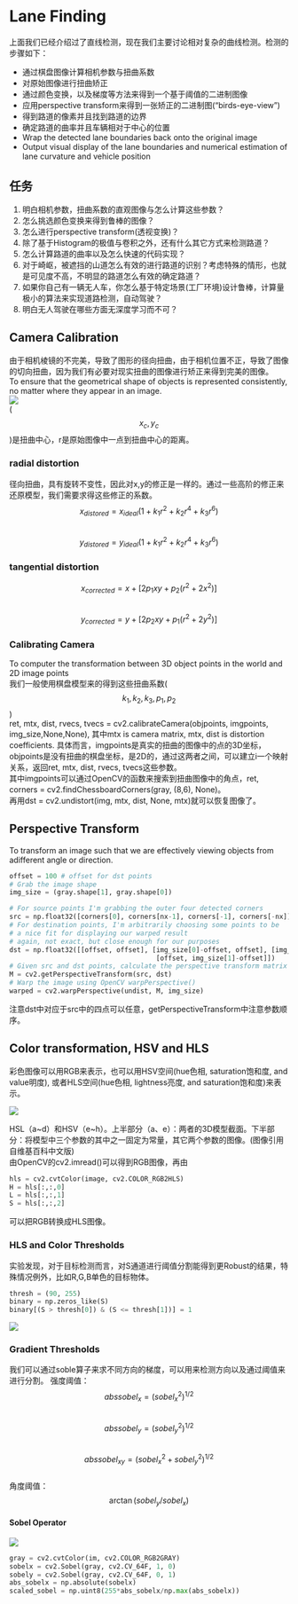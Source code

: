# Lane Finding

上面我们已经介绍过了直线检测，现在我们主要讨论相对复杂的曲线检测。检测的步骤如下：

* 通过棋盘图像计算相机参数与扭曲系数
* 对原始图像进行扭曲矫正
* 通过颜色变换，以及梯度等方法来得到一个基于阈值的二进制图像
* 应用perspective transform来得到一张矫正的二进制图\(“birds-eye-view”\)  
* 得到路道的像素并且找到路道的边界 
* 确定路道的曲率并且车辆相对于中心的位置  
* Wrap the detected lane boundaries back onto the original image
* Output visual display of the lane boundaries and numerical estimation of lane curvature and vehicle position  

## 任务

1. 明白相机参数，扭曲系数的直观图像与怎么计算这些参数？
2. 怎么挑选颜色变换来得到鲁棒的图像？
3. 怎么进行perspective transform\(透视变换\)？ 
4. 除了基于Histogram的极值与卷积之外，还有什么其它方式来检测路道？  
5. 怎么计算路道的曲率以及怎么快速的代码实现？  
6. 对于崎岖，被遮挡的山道怎么有效的进行路道的识别？考虑特殊的情形，也就是可见度不高，不明显的路道怎么有效的确定路道？  
7. 如果你自己有一辆无人车，你怎么基于特定场景\(工厂环境\)设计鲁棒，计算量极小的算法来实现道路检测，自动驾驶？  
8. 明白无人驾驶在哪些方面无深度学习而不可？  

## Camera Calibration

由于相机棱镜的不完美，导致了图形的径向扭曲，由于相机位置不正，导致了图像的切向扭曲，因为我们有必要对现实扭曲的图像进行矫正来得到完美的图像。  
To ensure that the geometrical shape of objects is represented consistently, no matter where they appear in an image.  
![](/assets/Distortion.png)  
\($$x_c,y_c$$\)是扭曲中心，r是原始图像中一点到扭曲中心的距离。

### radial distortion

径向扭曲，具有旋转不变性，因此对x,y的修正是一样的。通过一些高阶的修正来还原模型，我们需要求得这些修正的系数。  
$$x_{distored} = x_{ideal}(1 + k_1 r^2 + k_2 r^4 + k_3 r^6)$$  
$$y_{distored} = y_{ideal}(1 + k_1 r^2 + k_2 r^4 + k_3 r^6)$$

### tangential distortion

$$x_{corrected} = x + [2p_1 xy + p_2(r^2 + 2x^2)]$$  
$$y_{corrected} = y + [2p_2 xy +  p_1(r^2 + 2y^2)]$$

### Calibrating Camera

To computer the transformation between 3D object points in the world and 2D image points  
我们一般使用棋盘模型来的得到这些扭曲系数\($$k_1,k_2,k_3,p_1,p_2$$\)  
ret, mtx, dist, rvecs, tvecs = cv2.calibrateCamera\(objpoints, imgpoints, img\_size,None,None\), 其中mtx is camera matrix, mtx, dist is distortion coefficients. 具体而言，imgpoints是真实的扭曲的图像中的点的3D坐标，objpoints是没有扭曲的棋盘坐标，是2D的，通过这两者之间，可以建立i一个映射关系，返回ret, mtx, dist, rvecs, tvecs这些参数。  
其中imgpoints可以通过OpenCV的函数来搜索到扭曲图像中的角点，ret, corners = cv2.findChessboardCorners\(gray, \(8,6\), None\)。  
再用dst = cv2.undistort\(img, mtx, dist, None, mtx\)就可以恢复图像了。

## Perspective Transform

To transform an image such that we are effectively viewing objects from adifferent angle or direction.

```py
offset = 100 # offset for dst points
# Grab the image shape
img_size = (gray.shape[1], gray.shape[0])

# For source points I'm grabbing the outer four detected corners
src = np.float32([corners[0], corners[nx-1], corners[-1], corners[-nx]])
# For destination points, I'm arbitrarily choosing some points to be
# a nice fit for displaying our warped result 
# again, not exact, but close enough for our purposes
dst = np.float32([[offset, offset], [img_size[0]-offset, offset], [img_size[0]-offset, img_size[1]-offset], 
                                     [offset, img_size[1]-offset]])
# Given src and dst points, calculate the perspective transform matrix
M = cv2.getPerspectiveTransform(src, dst)
# Warp the image using OpenCV warpPerspective()
warped = cv2.warpPerspective(undist, M, img_size)
```

注意dst中对应于src中的四点可以任意，getPerspectiveTransform中注意参数顺序。

## Color transformation, HSV and HLS

彩色图像可以用RGB来表示，也可以用HSV空间\(hue色相, saturation饱和度, and value明度\), 或者HLS空间\(hue色相, lightness亮度, and saturation饱和度\)来表示。

![](/assets/HSV_HLS.png)

HSL（a~d）和HSV（e~h）。上半部分（a、e）：两者的3D模型截面。下半部分：将模型中三个参数的其中之一固定为常量，其它两个参数的图像。\(图像引用自维基百科中文版\)  
由OpenCV的cv2.imread\(\)可以得到RGB图像，再由

```py
hls = cv2.cvtColor(image, cv2.COLOR_RGB2HLS)
H = hls[:,:,0]
L = hls[:,:,1]
S = hls[:,:,2]
```

可以把RGB转换成HLS图像。

### HLS and Color Thresholds

实验发现，对于目标检测而言，对S通道进行阈值分割能得到更Robust的结果，特殊情况例外，比如R,G,B单色的目标物体。

```py
thresh = (90, 255)
binary = np.zeros_like(S)
binary[(S > thresh[0]) & (S <= thresh[1])] = 1
```

![](/assets/HLS_S_channel.png)

### Gradient Thresholds

我们可以通过soble算子来求不同方向的梯度，可以用来检测方向以及通过阈值来进行分割。
强度阈值：
$$abssobel_x = (sobel_x^2)^{1/2}$$  
$$abssobel_y = (sobel_y^2)^{1/2}$$  
$$abssobel_{xy} = (sobel_x^2 + sobel_y^2)^{1/2}$$  
角度阈值：  $$\arctan(sobel_y/sobel_x)$$
#### Sobel Operator

![](/assets/Sobel_X_Y.png)

```py
gray = cv2.cvtColor(im, cv2.COLOR_RGB2GRAY)
sobelx = cv2.Sobel(gray, cv2.CV_64F, 1, 0)
sobely = cv2.Sobel(gray, cv2.CV_64F, 0, 1)
abs_sobelx = np.absolute(sobelx)
scaled_sobel = np.uint8(255*abs_sobelx/np.max(abs_sobelx))
```



